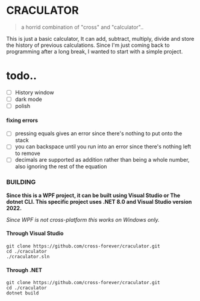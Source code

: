 # CRACULATOR
> a horrid combination of "cross" and "calculator"..

This is just a basic calculator, It can add, subtract, multiply, divide and store the history of previous calculations. 
Since I'm just coming back to programming after a long break, I wanted to start with a simple project.

# todo..
- [ ] History window
- [ ] dark mode
- [ ] polish

#### fixing errors
- [ ] pressing equals gives an error since there's nothing to put onto the stack
- [ ] you can backspace until you run into an error since there's nothing left to remove
- [ ] decimals are supported as addition rather than being a whole number, also ignoring the rest of the equation

### BUILDING
**Since this is a WPF project, it can be built using Visual Studio or The dotnet CLI. This specific project uses .NET 8.0 and Visual Studio version 2022.**

*Since WPF is not cross-platform this works on Windows only.*

#### Through Visual Studio

    git clone https://github.com/cross-forever/craculator.git
    cd ./craculator
    ./craculator.sln

#### Through .NET

    git clone https://github.com/cross-forever/craculator.git
    cd ./craculator
  	dotnet build
